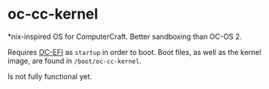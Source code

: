 # oc-cc-kernel
*nix-inspired OS for ComputerCraft. Better sandboxing than OC-OS 2.

Requires [OC-EFI](https://github.com/ocawesome101/ocbios/master/uefi.lua) as `startup` in order to boot. Boot files, as well as the kernel image, are found in `/boot/oc-cc-kernel`.

Is not fully functional yet.
